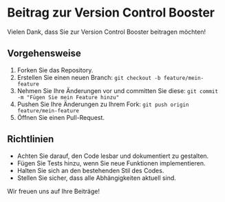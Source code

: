 # Beitrag zur Version Control Booster

Vielen Dank, dass Sie zur Version Control Booster beitragen möchten!

## Vorgehensweise
1. Forken Sie das Repository.
2. Erstellen Sie einen neuen Branch: `git checkout -b feature/mein-feature`
3. Nehmen Sie Ihre Änderungen vor und committen Sie diese: `git commit -m "Fügen Sie mein Feature hinzu"`
4. Pushen Sie Ihre Änderungen zu Ihrem Fork: `git push origin feature/mein-feature`
5. Öffnen Sie einen Pull-Request.

## Richtlinien
- Achten Sie darauf, den Code lesbar und dokumentiert zu gestalten.
- Fügen Sie Tests hinzu, wenn Sie neue Funktionen implementieren.
- Halten Sie sich an den bestehenden Stil des Codes.
- Stellen Sie sicher, dass alle Abhängigkeiten aktuell sind.

Wir freuen uns auf Ihre Beiträge!